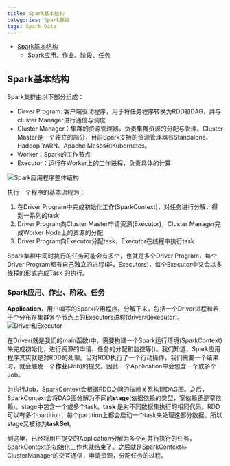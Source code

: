 ```yaml
---
title: Spark基本结构
categories: Spark基础
tags: Spark Data
---
```



<!-- @import "[TOC]" {cmd="toc" depthFrom=1 depthTo=6 orderedList=false} -->
<!-- code_chunk_output -->

* [Spark基本结构](#spark基本结构)
	* [Spark应用、作业、阶段、任务](#spark应用-作业-阶段-任务)

<!-- /code_chunk_output -->

## Spark基本结构
Spark集群由以下部分组成：

- Dirver Program: 客户端驱动程序，用于将任务程序转换为RDD和DAG，并与cluster Manager进行通信与调度
- Cluster Manager：集群的资源管理器，负责集群资源的分配与管理。Cluster Master是一个独立的部分，目前Spark支持的资源管理器有Standalone、Hadoop YARN、Apache Mesos和Kubernetes。
- Worker：Spark的工作节点
- Executor：运行在Worker上的工作进程，负责具体的计算

![Spark应用程序整体结构](https://spark.apache.org/docs/latest/img/cluster-overview.png)

执行一个程序的基本流程为：

1. 在Driver Program中完成初始化工作(SparkContext)，对任务进行分解，得到一系列的task
2. Driver Program向Cluster Master申请资源(Executor)，Cluster Manager完成Worker Node上的资源的分配
3. Driver Program向Executor分配task，Executor在线程中执行task

Spark集群中同时执行的任务可能会有多个，也就是多个Driver Program，每个Driver Program都有自己**独立**的进程(群，Executors)，每个Executor中又会以多线程的形式完成Task
的执行。

### Spark应用、作业、阶段、任务

**Application**，用户编写的Spark应用程序。分解下来，包括一个Driver进程和若干个分布在集群各个节点上的Executors进程(driver和executor)。
![Driver和Executor](http://incdn1.b0.upaiyun.com/2017/10/28d27f0270bddc344105d62bbf7ab5a6.png)

在Driver(就是我们的main函数)中，需要构建一个Spark运行环境(SparkContext)来完成初始化，进行资源的申请、任务的分配和监控等()。我们知道，Spark应用程序其实就是对RDD的处理。当对RDD执行了一个行动操作，我们需要一个结果时，就会触发一个**作业**(Job)的提交。因此一个Application中会包含一个或多个Job。

为执行Job，SparkContext会根据RDD之间的依赖关系构建DAG图。之后，SparkContext会将DAG图分解为不同的**stage**(依据依赖的类型，宽依赖还是窄依赖)。stage中包含一个或多个task。**task** 是对不同数据集执行的相同代码。RDD可以有多个partition，每个partition上都会启动一个task来处理这部分数据。所以stage又被称为**taskSet**。

到这里，已经将用户提交的Application分解为多个可并行执行的任务，SparkContext的初始化工作也就结束了。之后就是SparkContext与ClusterManager的交互通信，申请资源，分配任务的过程。
